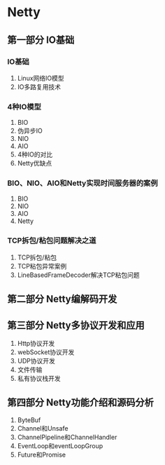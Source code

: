 # Netty

## 第一部分 IO基础

### IO基础

1. Linux网络IO模型
2. IO多路复用技术

### 4种IO模型

1. BIO
2. 伪异步IO
3. NIO
4. AIO
5. 4种IO的对比
6. Netty优缺点

### BIO、NIO、AIO和Netty实现时间服务器的案例

1. BIO
2. NIO
3. AIO
4. Netty

### TCP拆包/粘包问题解决之道

1. TCP拆包/粘包
2. TCP粘包异常案例
3. LineBasedFrameDecoder解决TCP粘包问题

## 第二部分 Netty编解码开发

## 第三部分 Netty多协议开发和应用
1. Http协议开发
2. webSocket协议开发
3. UDP协议开发
4. 文件传输
5. 私有协议栈开发

## 第四部分 Netty功能介绍和源码分析
1. ByteBuf
2. Channel和Unsafe
3. ChannelPipeline和ChannelHandler
4. EventLoop和eventLoopGroup
5. Future和Promise
